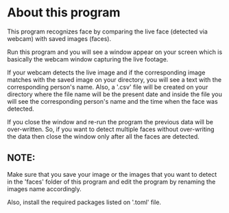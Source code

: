 # About this program
This program recognizes face by comparing the live face (detected via webcam) with saved images (faces).

Run this program and you will see a window appear on your screen which is basically the webcam window capturing the live footage.

If your webcam detects the live image and if the corresponding image matches with the saved image on your directory, you will see a text with the corresponding person's name. Also, a '.csv' file will be created on your directory where the file name will be the present date and inside the file you will see the corresponding person's name and the time when the face was detected.

If you close the window and re-run the program the previous data will be over-written. So, if you want to detect multiple faces without over-writing the data then close the window only after all the faces are detected.


## NOTE:
Make sure that you save your image or the images that you want to detect in the 'faces' folder of this program and edit the program by renaming the images name accordingly.

Also, install the required packages listed on '.toml' file.
